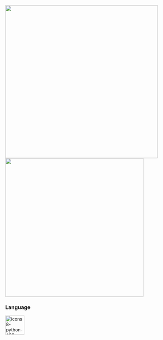 <div name="stats">

<img width="480px" src="https://github-readme-stats.vercel.app/api?username=MurilloPy&show_icons=true&theme=blueberry">
<img width="435px" src="https://github-readme-stats.vercel.app/api/top-langs/?username=MurilloPy&layout=compact&theme=blueberry">

</div>

<div name="Linguagens">
  
<h3> Language </h3>

<a name="Python" href="https://www.github.com/MurilloPy"><img src="https://i.ibb.co/8dfDDSf/icons8-python-480.png" width="60px" alt="icons8-python-480" border="0"></a>

</div>
